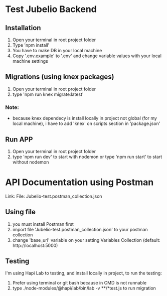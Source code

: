 # Test Jubelio Backend

## Installation
  1. Open your terminal in root project folder
  2. Type 'npm install'
  3. You have to make DB in your local machine
  4. Copy '.env.example' to '.env' and change variable values with your local machine settings

## Migrations (using knex packages) 
  1. Open your terminal in root project folder
  2. type 'npm run knex migrate:latest'
  ### Note:
  - because knex dependecy is install locally in project not global (for my local machine), i have to add 'knex' on scripts section in 'package.json'

## Run APP
  1. Open your terminal in root project folder
  2. type 'npm run dev' to start with nodemon or type 'npm run start' to start without nodemon

# API Documentation using Postman
Link: 
File: Jubelio-test.postman_collection.json

## Using file
1. you must install Postman first
2. import file 'Jubelio-test.postman_collection.json' to your postman collection
3. change 'base_url' variable on your setting Variables Collection (default: http://localhost:5000)

## Testing
I'm using Hapi Lab to testing, and install locally in project, to run the testing:
1. Prefer using terminal or git bash because in CMD is not runnable
2. type ./node-modules/@hapi/lab/bin/lab -v **/*test.js to run migration
